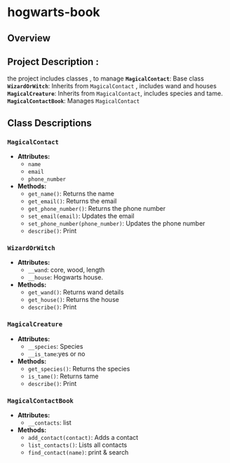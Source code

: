 # hogwarts-book
Overview
---
## Project Description :
the project includes classes , to manage 
**`MagicalContact`**: Base class 
**`WizardOrWitch`**: Inherits from `MagicalContact` , includes wand and houses 
**`MagicalCreature`**: Inherits from `MagicalContact`, includes species and tame.
**`MagicalContactBook`**: Manages `MagicalContact`

## Class Descriptions

### `MagicalContact`
- **Attributes:**
  - `name`
  - `email`
  - `phone_number`
- **Methods:**
  - `get_name()`: Returns the name
  - `get_email()`: Returns the email
  - `get_phone_number()`: Returns the phone number
  - `set_email(email)`: Updates the email
  - `set_phone_number(phone_number)`: Updates the phone number
  - `describe()`: Print

### `WizardOrWitch` 
- **Attributes:**
  - `__wand`: core, wood, length
  - `__house`: Hogwarts house.
- **Methods:**
  - `get_wand()`: Returns wand details
  - `get_house()`: Returns the house
  - `describe()`: Print

### `MagicalCreature`
- **Attributes:**
  - `__species`: Species 
  - `__is_tame`:yes or no 
- **Methods:**
  - `get_species()`: Returns the species
  - `is_tame()`: Returns tame
  - `describe()`: Print

### `MagicalContactBook`
- **Attributes:**
  - `__contacts`: list 
- **Methods:**
  - `add_contact(contact)`: Adds a contact
  - `list_contacts()`: Lists all contacts
  - `find_contact(name)`: print & search 
